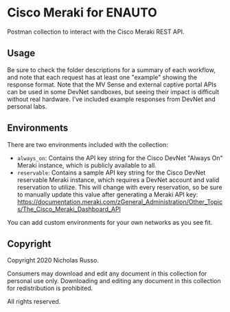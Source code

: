# Cisco Meraki for ENAUTO
Postman collection to interact with the Cisco Meraki REST API.

## Usage
Be sure to check the folder descriptions for a summary of each workflow,
and note that each request has at least one "example" showing the response
format. Note that the MV Sense and external captive portal APIs can be used
in some DevNet sandboxes, but seeing their impact is difficult without real
hardware. I've included example responses from DevNet and personal labs.

## Environments
There are two environments included with the collection:
  * `always_on`: Contains the API key string for the Cisco DevNet
    "Always On" Meraki instance, which is publicly available to all.
  * `reservable`: Contains a sample API key string for the Cisco DevNet
    reservable Meraki instance, which requires a DevNet account and
    valid reservation to utilize. This will change with every reservation,
    so be sure to manually update this value after generating a Meraki
    API key: https://documentation.meraki.com/zGeneral_Administration/Other_Topics/The_Cisco_Meraki_Dashboard_API 

You can add custom environments for your own networks as you see fit.

## Copyright
Copyright 2020 Nicholas Russo.

Consumers may download and edit any document in this collection for personal
use only. Downloading and editing any document in this collection for
redistribution is prohibited.

All rights reserved.
